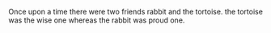 Once upon a time there were two friends rabbit and the tortoise. the tortoise was the wise one whereas the rabbit was proud one.